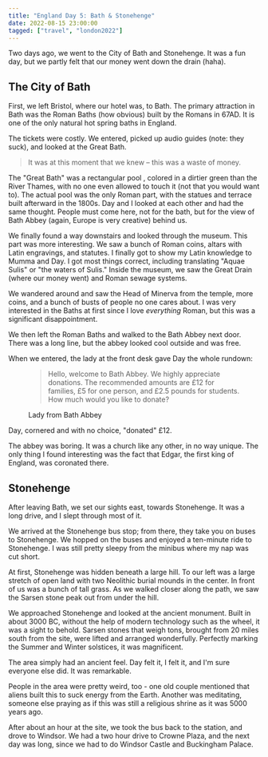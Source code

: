 ```yaml
---
title: "England Day 5: Bath & Stonehenge"
date: 2022-08-15 23:00:00
tagged: ["travel", "london2022"]
---
```


Two days ago, we went to the City of Bath and Stonehenge. It was a fun day, but we partly felt that our money went down the drain (haha).

## The City of Bath
First, we left Bristol, where our hotel was, to Bath. The primary attraction in Bath was the Roman Baths (how obvious) built by the Romans in 67AD. It is one of the only natural hot spring baths in England. 

The tickets were costly. We entered, picked up audio guides (note: they suck), and looked at the Great Bath. 

<blockquote class="blockquote text-center">
It was at this moment that we knew – this was a waste of money.
</blockquote>

The "Great Bath" was a rectangular pool	, colored in a dirtier green than the River Thames, with no one even allowed to touch it (not that you would want to). The actual pool was the only Roman part, with the statues and terrace built afterward in the 1800s. Day and I looked at each other and had the same thought. People must come here, not for the bath, but for the view of Bath Abbey (again, Europe is very creative) behind us.

We finally found a way downstairs and looked through the museum. This part was more interesting. We saw a bunch of Roman coins, altars with Latin engravings, and statutes. I finally got to show my Latin knowledge to Mumma and Day. I got most things correct, including translating "Aquae Sulis" or "the waters of Sulis." Inside the museum, we saw the Great Drain (where our money went) and Roman sewage systems. 

We wandered around and saw the Head of Minerva from the temple, more coins, and a bunch of busts of people no one cares about. I was very interested in the Baths at first since I love _everything_ Roman, but this was a significant disappointment.

We then left the Roman Baths and walked to the Bath Abbey next door. There was a long line, but the abbey looked cool outside and was free.

When we entered, the lady at the front desk gave Day the whole rundown:
<figure class="text-center">
<blockquote class="blockquote text-center">
Hello, welcome to Bath Abbey. We highly appreciate donations. The recommended amounts are £12 for families, £5 for one person, and £2.5 pounds for students. How much would you like to donate?
</blockquote>
  	<figcaption class="blockquote-footer">
  	Lady from Bath Abbey
  	</figcaption>
</figure>

Day, cornered and with no choice, "donated" £12.

The abbey was boring. It was a church like any other, in no way unique. The only thing I found interesting was the fact that Edgar, the first king of England, was coronated there. 

## Stonehenge
After leaving Bath, we set our sights east, towards Stonehenge. It was a long drive, and I slept through most of it.

We arrived at the Stonehenge bus stop; from there, they take you on buses to Stonehenge. We hopped on the buses and enjoyed a ten-minute ride to Stonehenge. I was still pretty sleepy from the minibus where my nap was cut short. 

At first, Stonehenge was hidden beneath a large hill. To our left was a large stretch of open land with two Neolithic burial mounds in the center. In front of us was a bunch of tall grass. As we walked closer along the path, we saw the Sarsen stone peak out from under the hill. 

We approached Stonehenge and looked at the ancient monument. Built in about 3000 BC, without the help of modern technology such as the wheel, it was a sight to behold. Sarsen stones that weigh tons, brought from 20 miles south from the site, were lifted and arranged wonderfully. Perfectly marking the Summer and Winter solstices, it was magnificent. 

The area simply had an ancient feel. Day felt it, I felt it, and I'm sure everyone else did. It was remarkable.

People in the area were pretty weird, too - one old couple mentioned that aliens built this to suck energy from the Earth. Another was meditating, someone else praying as if this was still a religious shrine as it was 5000 years ago.

After about an hour at the site, we took the bus back to the station, and drove to Windsor. We had a two hour drive to Crowne Plaza, and the next day was long, since we had to do Windsor Castle and Buckingham Palace.
